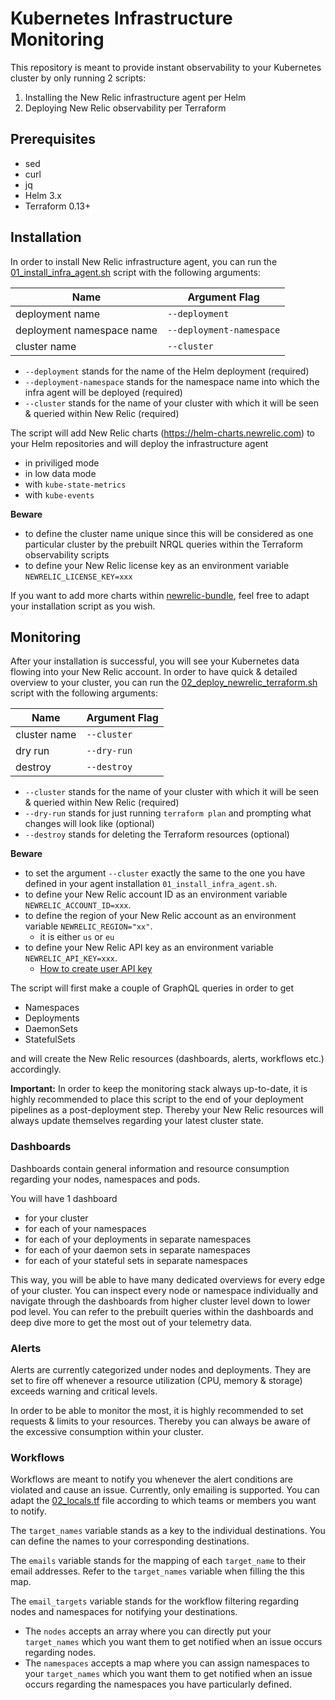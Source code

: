 # Kubernetes Infrastructure Monitoring

This repository is meant to provide instant observability to your Kubernetes
cluster by only running 2 scripts:
1. Installing the New Relic infrastructure agent per Helm
2. Deploying New Relic observability per Terraform

## Prerequisites

- sed
- curl
- jq
- Helm 3.x
- Terraform 0.13+

## Installation

In order to install New Relic infrastructure agent, you can run the
[01_install_infra_agent.sh](scripts/01_install_infra_agent.sh) script
with the following arguments:

| Name                      | Argument Flag            |
| ------------------------- | ------------------------ |
| deployment name           | `--deployment`           |
| deployment namespace name | `--deployment-namespace` |
| cluster name              | `--cluster`              |

- `--deployment` stands for the name of the Helm deployment (required)
- `--deployment-namespace` stands for the namespace name into which
the infra agent will be deployed (required)
- `--cluster` stands for the name of your cluster with which it will
be seen & queried within New Relic (required)

The script will add New Relic charts (https://helm-charts.newrelic.com)
to your Helm repositories and will deploy the infrastructure agent
- in priviliged mode
- in low data mode
- with `kube-state-metrics`
- with `kube-events`

**Beware**
- to define the cluster name unique since this will be
considered as one particular cluster by the prebuilt NRQL queries within the
Terraform observability scripts
- to define your New Relic license key as an environment variable
`NEWRELIC_LICENSE_KEY=xxx`

If you want to add more charts within
[newrelic-bundle](https://github.com/newrelic/helm-charts/tree/master/charts/nri-bundle),
feel free to adapt your installation script as you wish.

## Monitoring

After your installation is successful, you will see your Kubernetes
data flowing into your New Relic account. In order to have quick &
detailed overview to your cluster, you can run the
[02_deploy_newrelic_terraform.sh](scripts/02_deploy_newrelic_terraform.sh)
script with the following arguments:

| Name         | Argument Flag |
| -----------  | ------------- |
| cluster name | `--cluster`   |
| dry run      | `--dry-run`   |
| destroy      | `--destroy`   |

- `--cluster` stands for the name of your cluster with which it will
be seen & queried within New Relic (required)
- `--dry-run` stands for just running `terraform plan` and prompting
what changes will look like (optional)
- `--destroy` stands for deleting the Terraform resources (optional)

**Beware**
- to set the argument `--cluster` exactly the same to the one you have
defined in your agent installation `01_install_infra_agent.sh`.
- to define your New Relic account ID as an environment variable
`NEWRELIC_ACCOUNT_ID=xxx`.
- to define the region of your New Relic account as an environment
variable `NEWRELIC_REGION="xx"`.
   - it is either `us` or `eu`
- to define your New Relic API key as an environment variable
`NEWRELIC_API_KEY=xxx`.
   - [How to create user API key](https://docs.newrelic.com/docs/apis/intro-apis/new-relic-api-keys/)

The script will first make a couple of GraphQL queries in order to get
- Namespaces
- Deployments
- DaemonSets
- StatefulSets

and will create the New Relic resources (dashboards, alerts, workflows
etc.) accordingly.

**Important:** In order to keep the monitoring stack always up-to-date,
it is highly recommended to place this script to the end of your
deployment pipelines as a post-deployment step. Thereby your New Relic
resources will always update themselves regarding your latest cluster state.

### Dashboards

Dashboards contain general information and resource consumption regarding
your nodes, namespaces and pods.

You will have 1 dashboard
- for your cluster
- for each of your namespaces
- for each of your deployments in separate namespaces
- for each of your daemon sets in separate namespaces
- for each of your stateful sets in separate namespaces

This way, you will be able to have many dedicated overviews for every edge of
your cluster. You can inspect every node or namespace individually and  navigate
through the dashboards from higher cluster level down to lower pod level. You
can refer to the prebuilt queries within the dashboards and deep dive more to
get the most out of your telemetry data.

### Alerts

Alerts are currently categorized under nodes and deployments. They are set
to fire off whenever a resource utilization (CPU, memory & storage) exceeds
warning and critical levels.

In order to be able to monitor the most, it is highly recommended to set
requests & limits to your resources. Thereby you can always
be aware of the excessive consumption within your cluster.

### Workflows

Workflows are meant to notify you whenever the alert conditions are violated
and cause an issue.
Currently, only emailing is supported.
You can adapt the
[02_locals.tf](terraform/02_locals.tf)
file according to which teams or members you want to notify.

The `target_names` variable stands as a key to the individual destinations.
You can define the names to your corresponding destinations.

The `emails` variable stands for the mapping of each `target_name` to their
email addresses. Refer to the `target_names` variable when filling the
this map.

The `email_targets` variable stands for the workflow filtering regarding
nodes and namespaces for notifying your destinations.

- The `nodes` accepts an array where you can directly put your
`target_names` which you want them to get notified when an issue occurs
regarding nodes.
- The `namespaces` accepts a map where you can assign namespaces to your
`target_names` which you want them to get notified when an issue occurs
regarding the namespaces you have particularly defined.

